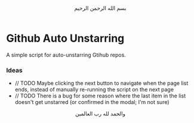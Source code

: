 <div align="center">بسم الله الرحمن الرحيم<br><br></div>
<div align="left">

# Github Auto Unstarring

A simple script for auto-unstarring Gtihub repos.

### Ideas

- // TODO Maybe clicking the next button to navigate when the page list ends, instead of manually re-running the script on the next page
- // TODO There is a bug for some reason where the last item in the list doesn't get unstarred (or confirmed in the modal; I'm not sure)

</div>
<div align="center">والحمد لله رب العالمين</div>
